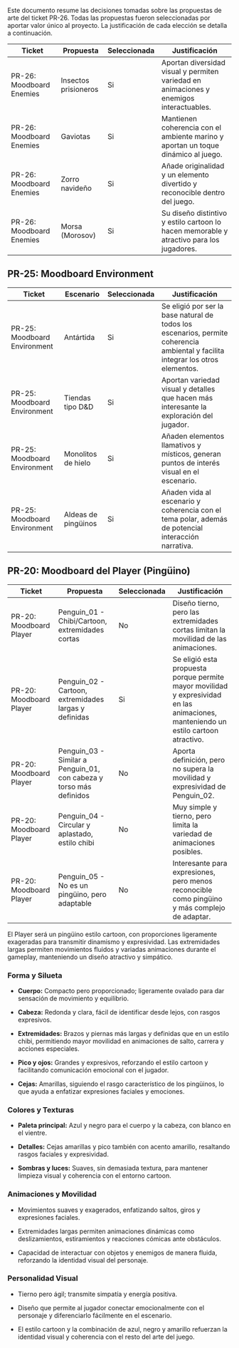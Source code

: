 Este documento resume las decisiones tomadas sobre las propuestas de arte del ticket PR-26. Todas las propuestas fueron seleccionadas por aportar valor único al proyecto. La justificación de cada elección se detalla a continuación.

| Ticket                   | Propuesta            | Seleccionada | Justificación                                                                            |
| ------------------------ | -------------------- | ------------ | ---------------------------------------------------------------------------------------- |
| PR-26: Moodboard Enemies | Insectos prisioneros | Si           | Aportan diversidad visual y permiten variedad en animaciones y enemigos interactuables.  |
| PR-26: Moodboard Enemies | Gaviotas             | Si           | Mantienen coherencia con el ambiente marino y aportan un toque dinámico al juego.        |
| PR-26: Moodboard Enemies | Zorro navideño       | Si           | Añade originalidad y un elemento divertido y reconocible dentro del juego.               |
| PR-26: Moodboard Enemies | Morsa (Morosov)      | Si           | Su diseño distintivo y estilo cartoon lo hacen memorable y atractivo para los jugadores. |
## PR-25: Moodboard Environment

| Ticket                       | Escenario           | Seleccionada | Justificación                                                                                                                    |
| ---------------------------- | ------------------- | ------------ | -------------------------------------------------------------------------------------------------------------------------------- |
| PR-25: Moodboard Environment | Antártida           | Si           | Se eligió por ser la base natural de todos los escenarios, permite coherencia ambiental y facilita integrar los otros elementos. |
| PR-25: Moodboard Environment | Tiendas tipo D&D    | Si           | Aportan variedad visual y detalles que hacen más interesante la exploración del jugador.                                         |
| PR-25: Moodboard Environment | Monolitos de hielo  | Si           | Añaden elementos llamativos y místicos, generan puntos de interés visual en el escenario.                                        |
| PR-25: Moodboard Environment | Aldeas de pingüinos | Si           | Añaden vida al escenario y coherencia con el tema polar, además de potencial interacción narrativa.                              |
## PR-20: Moodboard del Player (Pingüino)

| Ticket                  | Propuesta                                                           | Seleccionada | Justificación                                                                                                                       |
| ----------------------- | ------------------------------------------------------------------- | ------------ | ----------------------------------------------------------------------------------------------------------------------------------- |
| PR-20: Moodboard Player | Penguin_01 - Chibi/Cartoon, extremidades cortas                     | No           | Diseño tierno, pero las extremidades cortas limitan la movilidad de las animaciones.                                                |
| PR-20: Moodboard Player | Penguin_02 - Cartoon, extremidades largas y definidas               | Si           | Se eligió esta propuesta porque permite mayor movilidad y expresividad en las animaciones, manteniendo un estilo cartoon atractivo. |
| PR-20: Moodboard Player | Penguin_03 - Similar a Penguin_01, con cabeza y torso más definidos | No           | Aporta definición, pero no supera la movilidad y expresividad de Penguin_02.                                                        |
| PR-20: Moodboard Player | Penguin_04 - Circular y aplastado, estilo chibi                     | No           | Muy simple y tierno, pero limita la variedad de animaciones posibles.                                                               |
| PR-20: Moodboard Player | Penguin_05 - No es un pingüino, pero adaptable                      | No           | Interesante para expresiones, pero menos reconocible como pingüino y más complejo de adaptar.                                       |
El Player será un pingüino estilo cartoon, con proporciones ligeramente exageradas para transmitir dinamismo y expresividad. Las extremidades largas permiten movimientos fluidos y variadas animaciones durante el gameplay, manteniendo un diseño atractivo y simpático.

### Forma y Silueta

- **Cuerpo:** Compacto pero proporcionado; ligeramente ovalado para dar sensación de movimiento y equilibrio.
    
- **Cabeza:** Redonda y clara, fácil de identificar desde lejos, con rasgos expresivos.
    
- **Extremidades:** Brazos y piernas más largas y definidas que en un estilo chibi, permitiendo mayor movilidad en animaciones de salto, carrera y acciones especiales.
    
- **Pico y ojos:** Grandes y expresivos, reforzando el estilo cartoon y facilitando comunicación emocional con el jugador.
    
- **Cejas:** Amarillas, siguiendo el rasgo característico de los pingüinos, lo que ayuda a enfatizar expresiones faciales y emociones.
    

### Colores y Texturas

- **Paleta principal:** Azul y negro para el cuerpo y la cabeza, con blanco en el vientre.
    
- **Detalles:** Cejas amarillas y pico también con acento amarillo, resaltando rasgos faciales y expresividad.
    
- **Sombras y luces:** Suaves, sin demasiada textura, para mantener limpieza visual y coherencia con el entorno cartoon.
    

### Animaciones y Movilidad

- Movimientos suaves y exagerados, enfatizando saltos, giros y expresiones faciales.
    
- Extremidades largas permiten animaciones dinámicas como deslizamientos, estiramientos y reacciones cómicas ante obstáculos.
    
- Capacidad de interactuar con objetos y enemigos de manera fluida, reforzando la identidad visual del personaje.
    

### Personalidad Visual

- Tierno pero ágil; transmite simpatía y energía positiva.
    
- Diseño que permite al jugador conectar emocionalmente con el personaje y diferenciarlo fácilmente en el escenario.
    
- El estilo cartoon y la combinación de azul, negro y amarillo refuerzan la identidad visual y coherencia con el resto del arte del juego.
  
  
  
